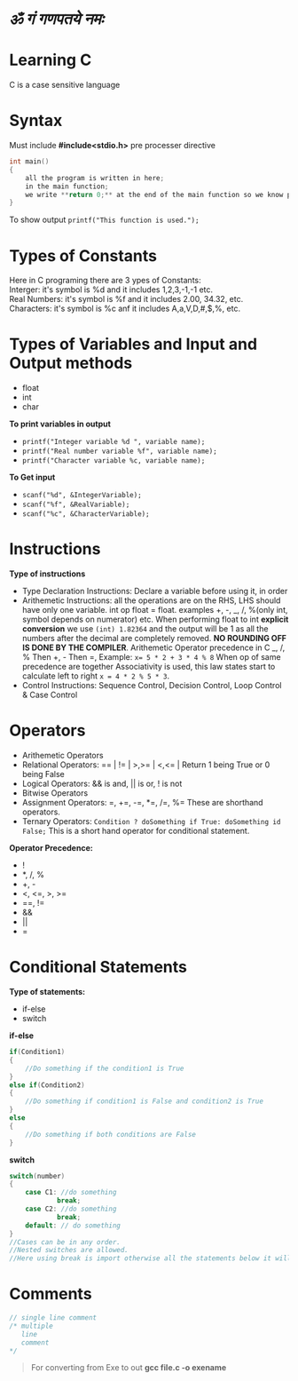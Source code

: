 # **_ॐ गं गणपतये नमः_**

# Learning C

C is a case sensitive language

# Syntax

Must include **#include<stdio.h>** pre processer directive <br>

```c
int main()
{
    all the program is written in here;
    in the main function;
    we write **return 0;** at the end of the main function so we know program runned without errors
}
```

To show output `printf("This function is used.");` <br>

# Types of Constants

Here in C programing there are 3 ypes of Constants: <br>
Interger: it's symbol is %d and it includes 1,2,3,-1,-1 etc. <br>
Real Numbers: it's symbol is %f and it includes 2.00, 34.32, etc. <br>
Characters: it's symbol is %c anf it includes A,a,V,D,#,$,%, etc. <br>

# Types of Variables and Input and Output methods

- float <br>
- int <br>
- char <br>

**To print variables in output**

- `printf("Integer variable %d ", variable name);` <br>
- `printf("Real number variable %f", variable name);`<br>
- `printf("Character variable %c, variable name);`<br>

**To Get input**

- `scanf("%d", &IntegerVariable);` <br>
- `scanf("%f", &RealVariable);` <br>
- `scanf("%c", &CharacterVariable);` <br>

# Instructions

**Type of instructions** <br>

- Type Declaration Instructions: Declare a variable before using it, in order
- Arithemetic Instructions: all the operations are on the RHS, LHS should have only one variable. int op float = float. examples +, -, _, /, %(only int, symbol depends on numerator) etc. When performing float to int **explicit conversion** we use `(int) 1.82364` and the output will be 1 as all the numbers after the decimal are completely removed. **NO ROUNDING OFF IS DONE BY THE COMPILER**. Arithemetic Operator precedence in C _, /, % Then +, - Then =, Example: `x= 5 * 2 + 3 * 4 % 8` When op of same precedence are together Associativity is used, this law states start to calculate left to right `x = 4 * 2 % 5 * 3`.
- Control Instructions: Sequence Control, Decision Control, Loop Control & Case Control

# Operators

- Arithemetic Operators
- Relational Operators: == | != | >,>= | <,<= | Return 1 being True or 0 being False
- Logical Operators: && is and, || is or, ! is not
- Bitwise Operators
- Assignment Operators: =, +=, -=, \*=, /=, %= These are shorthand operators.
- Ternary Operators: ```Condition ? doSomething if True: doSomething id False;``` This is a short hand operator for conditional statement.

**Operator Precedence:**

- !
- \*, /, %
- +, -
- <, <=, >, >=
- ==, !=
- &&
- ||
- =

# Conditional Statements

**Type of statements:**

- if-else
- switch

**if-else**

```c
if(Condition1)
{
    //Do something if the condition1 is True
}
else if(Condition2)
{
    //Do something if condition1 is False and condition2 is True
}
else
{
    //Do something if both conditions are False
}
```
**switch**
```c
switch(number)
{
    case C1: //do something
            break;
    case C2: //do something
            break;
    default: // do something
}
//Cases can be in any order.
//Nested switches are allowed.
//Here using break is import otherwise all the statements below it will be executed until a break is found.

```

# Comments
```c
// single line comment
/* multiple
   line
   comment
*/
```

> For converting from Exe to out
> **gcc file.c -o exename**

